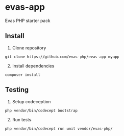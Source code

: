 # evas-app
Evas PHP starter pack

## Install
1. Clone repository
```
git clone https://github.com/evas-php/evas-app myapp
```
2. Install dependencies
```
composer install
```

## Testing
1. Setup codeception
```
php vendor/bin/codecept bootstrap
```
2. Run tests
```
php vendor/bin/codecept run unit vendor/evas-php/
```
